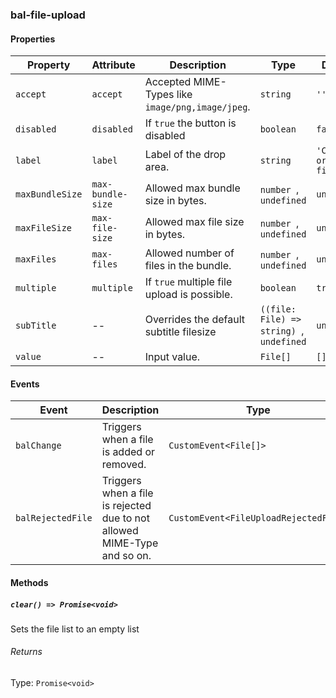 ### bal-file-upload


#### Properties

| Property        | Attribute         | Description                                      | Type                                      | Default                      |
| --------------- | ----------------- | ------------------------------------------------ | ----------------------------------------- | ---------------------------- |
| `accept`        | `accept`          | Accepted MIME-Types like `image/png,image/jpeg`. | `string`                                  | `''`                         |
| `disabled`      | `disabled`        | If `true` the button is disabled                 | `boolean`                                 | `false`                      |
| `label`         | `label`           | Label of the drop area.                          | `string`                                  | `'Choose or drop a file...'` |
| `maxBundleSize` | `max-bundle-size` | Allowed max bundle size in bytes.                | `number `, ` undefined`                   | `undefined`                  |
| `maxFileSize`   | `max-file-size`   | Allowed max file size in bytes.                  | `number `, ` undefined`                   | `undefined`                  |
| `maxFiles`      | `max-files`       | Allowed number of files in the bundle.           | `number `, ` undefined`                   | `undefined`                  |
| `multiple`      | `multiple`        | If `true` multiple file upload is possible.      | `boolean`                                 | `true`                       |
| `subTitle`      | --                | Overrides the default subtitle filesize          | `((file: File) => string) `, ` undefined` | `undefined`                  |
| `value`         | --                | Input value.                                     | `File[]`                                  | `[]`                         |


#### Events

| Event             | Description                                                              | Type                                  |
| ----------------- | ------------------------------------------------------------------------ | ------------------------------------- |
| `balChange`       | Triggers when a file is added or removed.                                | `CustomEvent<File[]>`                 |
| `balRejectedFile` | Triggers when a file is rejected due to not allowed MIME-Type and so on. | `CustomEvent<FileUploadRejectedFile>` |


#### Methods

##### `clear() => Promise<void>`

Sets the file list to an empty list

###### Returns

Type: `Promise<void>`



